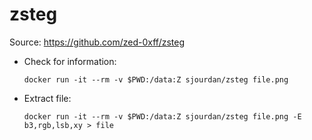 # zsteg

Source: https://github.com/zed-0xff/zsteg

* Check for information: 


      docker run -it --rm -v $PWD:/data:Z sjourdan/zsteg file.png 


* Extract file: 

      docker run -it --rm -v $PWD:/data:Z sjourdan/zsteg file.png -E b3,rgb,lsb,xy > file
